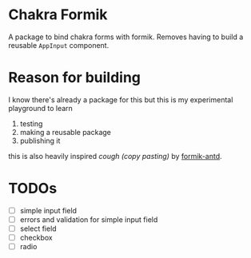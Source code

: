 # Chakra Formik

A package to bind chakra forms with formik. Removes having to build a reusable `AppInput` component.

# Reason for building

I know there's already a package for this but this is my experimental playground to learn
1. testing
2. making a reusable package
3. publishing it

this is also heavily inspired *cough (copy pasting)* by [formik-antd](https://github.com/jannikbuschke/formik-antd).

# TODOs
- [ ] simple input field
- [ ] errors and validation for simple input field
- [ ] select field
- [ ] checkbox
- [ ] radio
